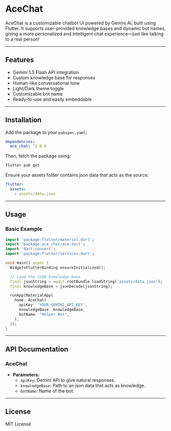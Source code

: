 # AceChat

AceChat is a customizable chatbot UI powered by Gemini AI, built using Flutter. It supports user-provided knowledge bases and dynamic bot names, giving a more personalized and intelligent chat experience—just like talking to a real person!

---

## Features

-  Gemini 1.5 Flash API integration
-  Custom knowledge base for responses
-  Human-like conversational tone
-  Light/Dark theme toggle
-  Customizable bot name
-  Ready-to-use and easily embeddable

---

## Installation

Add the package to your `pubspec.yaml`:

```yaml
dependencies:
  ace_chat: ^1.0.0
```

Then, fetch the package using:

```bash
flutter pub get
```

Ensure your assets folder contains json data that acts as the source:

```yaml
flutter:
  assets:
    - assets/data.json
```

---

## Usage

### Basic Example

```dart
import 'package:flutter/material.dart';
import 'package:ace_chat/ace.dart';
import 'dart:convert';
import 'package:flutter/services.dart';

void main() async {
  WidgetsFlutterBinding.ensureInitialized();

  // Load the JSON knowledge base
  final jsonString = await rootBundle.loadString('assets/data.json');
  final knowledgeBase = jsonDecode(jsonString);

  runApp(MaterialApp(
    home: AceChat(
      apiKey: 'YOUR_GEMINI_API_KEY',
      knowledgeBase: knowledgeBase,
      botName: "Helper Bot",
    ),
  ));
}
```

---

## API Documentation

### AceChat

- **Parameters:**  
  - `apiKey`: Gemini API to give natural responses.  
  - `knowledgeBase`: Path to an json data that acts as knowledge.  
  - `botName`: Name of the bot.  
 ---

## License

MIT License
